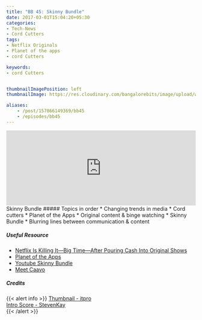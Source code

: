 ```yaml
---
title: "BB 45: Skinny Bundle"
date: 2017-03-01T15:04:20+05:30
categories:
- Tech-News
- Cord Cutters
tags:
- Netflix Originals
- Planet of the apps
- cord Cutters

keywords:
- cord Cutters


thumbnailImagePosition: left
thumbnailImage: https://res.cloudinary.com/bangalorebits/image/upload/w_400,h_400,c_fill,r_max/v1517410311/bb-episode-assets/bb45-thumbnail.jpg

aliases:
    - /post/157866149369/bb45
    - /episodes/bb45
---
```

<iframe frameborder='0' height='200px' scrolling='no' seamless src='https://embed.simplecast.com/4694c93f?color=f5f5f5' width='100%'></iframe>
<BR>
Skinny Bundle
<!--more-->
##### Topics in order
*   Changing trends in media
*   Cord cutters
*   Planet of the Apps
*   Original content & binge watching
*   Skinny Bundle
*   Blurring lines between communication & content

##### Useful Resource
*   [Netflix Is Killing It—Big Time—After Pouring Cash Into Original Shows](https://www.wired.com/2017/01/netflix-investing-original-shows-finally-pays-off/)
*   [Planet of the Apps](https://www.planetoftheapps.com)
*   [Youtube Skinny Bundle](https://www.wired.com/2017/02/youtube-tv-skinny-bundle/)
*   [Meet Caavo](https://www.caavo.com)


##### Credits

{{< alert info  >}}
  [Thumbnail - itpro](itpro.co.uk) <BR>
  [Intro Score - StevenKay](https://plus.google.com/+StevenKay_Detachment)<BR>
{{< /alert >}}
